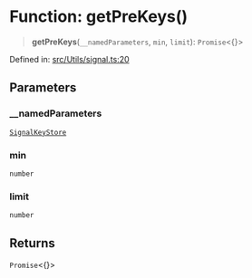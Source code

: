 # Function: getPreKeys()

> **getPreKeys**(`__namedParameters`, `min`, `limit`): `Promise`\<\{\}\>

Defined in: [src/Utils/signal.ts:20](https://github.com/Fokusdotid/Baileys/blob/acae94a55f1d32612d8d312d52b001d93f2ac5e2/src/Utils/signal.ts#L20)

## Parameters

### \_\_namedParameters

[`SignalKeyStore`](../type-aliases/SignalKeyStore.md)

### min

`number`

### limit

`number`

## Returns

`Promise`\<\{\}\>
